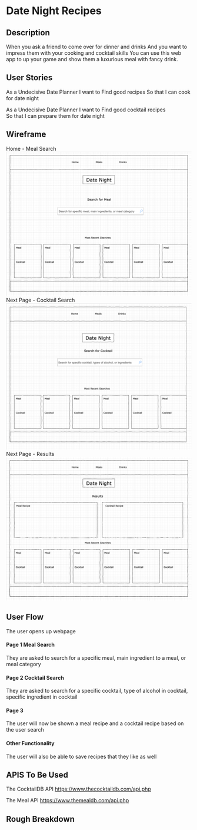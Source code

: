 # Date Night Recipes

## Description

When you ask a friend to come over for dinner and drinks
And you want to impress them with your cooking and cocktail skills
You can use this web app to up your game and show them a luxurious meal with fancy drink.

## User Stories

As a  Undecisive Date Planner
I want to Find good recipes 
So that I can cook for date night

As a Undecisive Date Planner
I want to Find good cocktail recipes  
So that I can prepare them for date night

## Wireframe

Home - Meal Search
![Date Night Recipes](images/wf_1.png)
Next Page - Cocktail Search
![Date Night Recipes](images/wf_2.png)
Next Page - Results
![Date Night Recipes](images/wf_3.png)

## User Flow

The user opens up webpage
#### Page 1 Meal Search
They are asked to search for a specific meal, main ingredient to a meal, or meal category

#### Page 2 Cocktail Search
They are asked to search for a specific cocktail, type of alcohol in cocktail, specific ingredient in cocktail

#### Page 3 
The user will now be shown a meal recipe and a cocktail recipe based on the user search

#### Other Functionality
The user will also be able to save recipes that they like as well

## APIS To Be Used

The CocktailDB API
https://www.thecocktaildb.com/api.php

The Meal API
https://www.themealdb.com/api.php

## Rough Breakdown








